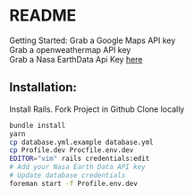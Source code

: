 # README

Getting Started:
Grab a Google Maps API key  
Grab a openweathermap API key  
Grab a Nasa EarthData Api Key [here](https://nrt4.modaps.eosdis.nasa.gov/help/downloads#appkeys)

## Installation:
Install Rails.
Fork Project in Github
Clone locally

```bash
bundle install
yarn
cp database.yml.example database.yml
cp Profile.dev Procfile.env.dev
EDITOR="vim" rails credentials:edit
# Add your Nasa Earth Data API key
# Update database credentials
foreman start -f Profile.env.dev
```
